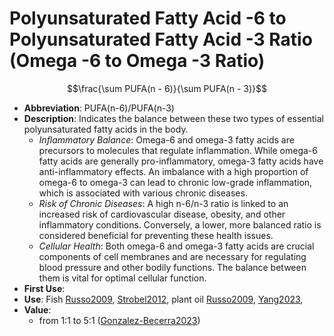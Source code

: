 # Polyunsaturated Fatty Acid -6 to Polyunsaturated Fatty Acid -3 Ratio (Omega -6 to Omega -3 Ratio)

$$\frac{\sum PUFA(n - 6)}{\sum PUFA(n - 3)}$$

* **Abbreviation**: PUFA(n-6)/PUFA(n-3)
* **Description**: Indicates the balance between these two types of essential polyunsaturated fatty acids in the body.
    * *Inflammatory Balance*: Omega-6 and omega-3 fatty acids are precursors to molecules that regulate inflammation. While omega-6 fatty acids are generally pro-inflammatory, omega-3 fatty acids have anti-inflammatory effects. An imbalance with a high proportion of omega-6 to omega-3 can lead to chronic low-grade inflammation, which is associated with various chronic diseases.
    * *Risk of Chronic Diseases*: A high n-6/n-3 ratio is linked to an increased risk of cardiovascular disease, obesity, and other inflammatory conditions. Conversely, a lower, more balanced ratio is considered beneficial for preventing these health issues.
    * *Cellular Health*: Both omega-6 and omega-3 fatty acids are crucial components of cell membranes and are necessary for regulating blood pressure and other bodily functions. The balance between them is vital for optimal cellular function.
* **First Use**:
* **Use**: Fish [Russo2009], [Strobel2012], plant oil [Russo2009], [Yang2023],
* **Value**:
    * from 1:1 to 5:1 ([Gonzalez-Becerra2023])

[Russo2009]: https://doi.org/10.1016/j.bcp.2008.10.020 "Russo2009"
[Strobel2012]: https://doi.org/10.1186/1476-511X-11-144 "Strobel2012"
[Yang2023]: https://doi.org/10.3389/fnut.2023.1166702 "Yang2023"
[Gonzalez-Becerra2023]: (https://doi.org/10.3390/healthcare11162333) "Gonzalez-Becerra2023"
